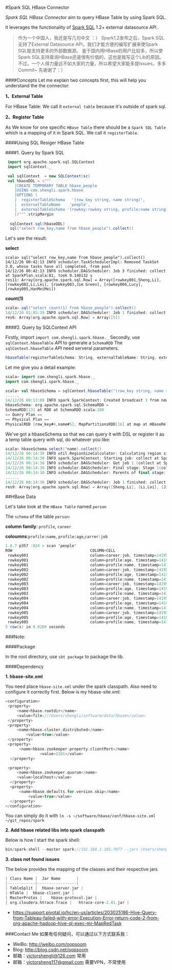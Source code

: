 #Spark SQL HBase Connector
 
 
 _Spark SQL HBase Connector_ aim to query HBase Table by using Spark SQL.
 
 It leverages the functionality of [Spark SQL](http://spark.apache.org/sql/) 1.2+ external datasource API .

> 作为一个中国人，我还是写几句中文 ：）
Spark1.2发布之后，Spark SQL支持了External Datasource API，我们才能方便的编写扩展来使Spark SQL能支持更多的外部数据源。
鉴于国内用HBase的用户比较多，所以使Spark SQL支持查询HBase还是很有价值的，这也是我写这个Lib的原因。
不过，一个人得力量远不如大家的力量，所以希望大家能多提Issues，多多Commit~ 先谢谢了：）


####Concepts
Let me explain two concepts first, this will help you understand the the connector:

__1、External Table__

For HBase Table:
We call it `external table` because it's outside of spark sql.

__2、Register Table__

As We know for one specific `HBase Table` there should be a `Spark SQL Table` which is a mapping of it in Spark SQL. We call it `registerTable`.


####Using SQL Resiger HBase Table

####1. Query by Spark SQL
  ```scala
   import org.apache.spark.sql.SQLContext  
   import sqlContext._

   val sqlContext  = new SQLContext(sc)  
   val hbaseDDL = s"""
      |CREATE TEMPORARY TABLE hbase_people
      |USING com.shengli.spark.hbase
      |OPTIONS (
      |  registerTableSchema   '(row_key string, name string)',
      |  externalTableName    'people',
      |  externalTableSchema '(rowkey:rowkey string, profile:name string)'
      |)""".stripMargin
	  
	sqlContext.sql(hbaseDDL)
	sql("select row_key,name from hbase_people").collect()
```

Let's see the result:

__select__

```
scala> sql("select row_key,name from hbase_people").collect()
14/12/26 00:42:13 INFO scheduler.TaskSchedulerImpl: Removed TaskSet 3.0, whose tasks have all completed, from pool 
14/12/26 00:42:13 INFO scheduler.DAGScheduler: Job 3 finished: collect at SparkPlan.scala:81, took 0.140132 s
res11: Array[org.apache.spark.sql.Row] = Array([rowkey001,Sheng,Li], [rowkey002,Li,Lei], [rowkey003,Jim Green], [rowkey004,Lucy], [rowkey005,HanMeiMei])
```

__count(1)__

```scala
scala> sql("select count(1) from hbase_people").collect()
14/12/26 01:05:39 INFO scheduler.DAGScheduler: Job 1 finished: collect at SparkPlan.scala:81, took 0.442987 s
res6: Array[org.apache.spark.sql.Row] = Array([5])
```

####2. Query by SQLContext API

Firstly, import `import com.shengli.spark.hbase._`
Secondly, use `sqlContext.hbaseTable` _API_ to generate a `SchemaRDD`
The `sqlContext.hbaseTable` _API_ need serveral parameters.

```scala
hbaseTable(registerTableSchema: String, externalTableName: String, externalTableSchema: String)__
```

Let me give you a detail example:

```scala
scala> import com.shengli.spark.hbase._
import com.shengli.spark.hbase._

scala> val hbaseSchema = sqlContext.hbaseTable("(row_key string, name string)","people","(rowkey:rowkey string, profile:name string)")
......
14/12/26 00:13:09 INFO spark.SparkContext: Created broadcast 3 from newAPIHadoopRDD at HBaseRelation.scala:113
hbaseSchema: org.apache.spark.sql.SchemaRDD = 
SchemaRDD[13] at RDD at SchemaRDD.scala:108
== Query Plan ==
== Physical Plan ==
PhysicalRDD [row_key#4,name#5], MapPartitionsRDD[16] at map at HBaseRelation.scala:121
```

We've got a hbaseSchema so that we can query it with DSL or register it as a temp table query with sql, do whatever you like:

```scala
scala> hbaseSchema.select('name).collect()
14/12/26 00:14:30 INFO util.RegionSizeCalculator: Calculating region sizes for table "people".
14/12/26 00:14:30 INFO spark.SparkContext: Starting job: collect at SparkPlan.scala:81
14/12/26 00:14:30 INFO scheduler.DAGScheduler: Got job 1 (collect at SparkPlan.scala:81) with 1 output partitions (allowLocal=false)
14/12/26 00:14:30 INFO scheduler.DAGScheduler: Final stage: Stage 1(collect at SparkPlan.scala:81)
14/12/26 00:14:30 INFO scheduler.DAGScheduler: Parents of final stage: List()
......
14/12/26 00:14:30 INFO scheduler.DAGScheduler: Job 1 finished: collect at SparkPlan.scala:81, took 0.205903 s
res9: Array[org.apache.spark.sql.Row] = Array([Sheng,Li], [Li,Lei], [Jim Green], [Lucy], [HanMeiMei])
```

##HBase Data

Let's take look at the `HBase Table` named `person`

The `schema` of the table `person`:

__column family__: `profile`, `career`

__coloumns__:`profile:name`, `profile:age`,`carrer:job`


```java
1.8.7-p357 :024 > scan 'people'
ROW                                  COLUMN+CELL                                                                                               
 rowkey001                           column=career:job, timestamp=1419517844784, value=software engineer                                       
 rowkey001                           column=profile:age, timestamp=1419517844665, value=25                                                     
 rowkey001                           column=profile:name, timestamp=1419517844501, value=Sheng,Li                                              
 rowkey002                           column=career:job, timestamp=1419517844813, value=teacher                                                 
 rowkey002                           column=profile:age, timestamp=1419517844687, value=26                                                     
 rowkey002                           column=profile:name, timestamp=1419517844544, value=Li,Lei                                                
 rowkey003                           column=career:job, timestamp=1419517844832, value=english teacher                                         
 rowkey003                           column=profile:age, timestamp=1419517844704, value=24                                                     
 rowkey003                           column=profile:name, timestamp=1419517844568, value=Jim Green                                             
 rowkey004                           column=career:job, timestamp=1419517844853, value=doctor                                                  
 rowkey004                           column=profile:age, timestamp=1419517844724, value=23                                                     
 rowkey004                           column=profile:name, timestamp=1419517844589, value=Lucy                                                  
 rowkey005                           column=career:job, timestamp=1419517845664, value=student                                                 
 rowkey005                           column=profile:age, timestamp=1419517844744, value=18                                                     
 rowkey005                           column=profile:name, timestamp=1419517844606, value=HanMeiMei                                             
5 row(s) in 0.0260 seconds
```

###Note:

####Package

In the root directory,  use `sbt package` to package the lib.

####Dependency

__1. hbase-site.xml__

You need place `hbase-site.xml` under the spark classpath. Also need to configure it correctly first.
Below is my hbase-site.xml:

```scala
<configuration>
 <property>
     <name>hbase.rootdir</name>
     <value>file:///Users/shengli/software/data/hbase</value>
 </property>
 <property>
     <name>hbase.cluster.distributed</name>
         <value>true</value>
 </property>
 <property>
      <name>hbase.zookeeper.property.clientPort</name>
               <value>2181</value>
  </property>

 <property>
     <name>hbase.zookeeper.quorum</name>
     <value>localhost</value>
  </property>
  <property>
      <name>hbase.defaults.for.version.skip</name>
          <value>true</value>
  </property>
</configuration>
```

You can simply do it with `ln -s ~/software/hbase/conf/hbase-site.xml ~/git_repos/spark`

__2. Add hbase related libs into spark classpath__

Below is how I start the spark shell:

```scala
bin/spark-shell --master spark://192.168.2.101:7077 --jars /Users/shengli/software/hbase/lib/hbase-client-0.98.8-hadoop2.jar,/Users/shengli/software/hbase/lib/hbase-server-0.98.8-hadoop2.jar,/Users/shengli/software/hbase/lib/hbase-common-0.98.8-hadoop2.jar,/Users/shengli/software/hbase/lib/hbase-protocol-0.98.8-hadoop2.jar,/Users/shengli/software/hbase/lib/protobuf-java-2.5.0.jar,/Users/shengli/software/hbase/lib/htrace-core-2.04.jar,/Users/shengli/git_repos/spark-hbase/target/scala-2.10/spark-hbase_2.10-0.1.jar
```

__3. class not found issues__

The below provides the mapping of the classes and their respective jars

```scala
| Class Name |	Jar Name       |
|------------|-----------------|
| TableSplit |	hbase-server.jar |
| HTable |	hbase-client.jar |
| MasterProtos |	hbase-protocol.jar |
| org.cloudera.htrace.Trace |	htrace-core-2.01.jar |
```

- https://support.pivotal.io/hc/en-us/articles/203025186-Hive-Query-from-Tableau-failed-with-error-Execution-Error-return-code-2-from-org-apache-hadoop-hive-ql-exec-mr-MapRedTask

###Contact Me
如果有任何疑问，可以通过以下方式联系我：
- WeiBo: http://weibo.com/oopsoom
- Blog: http://blog.csdn.net/oopsoom
- 邮箱：<victorshengli@126.com> 常用
- 邮箱：<victorsheng117@gmail.com> 需要VPN，不常使用